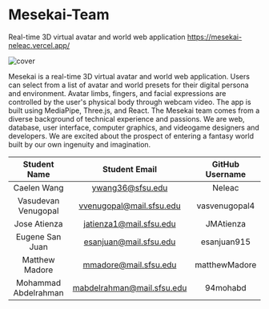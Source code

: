 # Mesekai-Team
Real-time 3D virtual avatar and world web application
https://mesekai-neleac.vercel.app/


![cover](https://user-images.githubusercontent.com/16488695/174317905-ae09b789-50f1-4802-b85d-e93fe85b5372.png)

Mesekai is a real-time 3D virtual avatar and world web application. Users can select from a list of avatar and world presets for their digital persona and environment. Avatar limbs, fingers, and facial expressions are controlled by the user's physical body through webcam video. The app is built using MediaPipe, Three.js, and React. The Mesekai team comes from a diverse background of technical experience and passions. We are web, database, user interface, computer graphics, and videogame designers and developers. We are excited about the prospect of entering a fantasy world built by our own ingenuity and imagination.

| Student Name         | Student Email              | GitHub Username  |
|    :---:             |     :---:                  |     :---:        |
| Caelen Wang          | ywang36@sfsu.edu           | Neleac           |
| Vasudevan Venugopal  | vvenugopal@mail.sfsu.edu   | vasvenugopal4    |
| Jose Atienza         | jatienza1@mail.sfsu.edu    | JMAtienza        |
| Eugene San Juan      | esanjuan@mail.sfsu.edu     | esanjuan915      |
| Matthew Madore       | mmadore@mail.sfsu.edu      | matthewMadore    |
| Mohammad Abdelrahman | mabdelrahman@mail.sfsu.edu | 94mohabd         |

